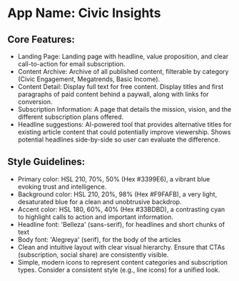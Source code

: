 # **App Name**: Civic Insights

## Core Features:

- Landing Page: Landing page with headline, value proposition, and clear call-to-action for email subscription.
- Content Archive: Archive of all published content, filterable by category (Civic Engagement, Megatrends, Basic Income).
- Content Detail: Display full text for free content. Display titles and first paragraphs of paid content behind a paywall, along with links for conversion.
- Subscription Information: A page that details the mission, vision, and the different subscription plans offered.
- Headline suggestions: AI-powered tool that provides alternative titles for existing article content that could potentially improve viewership.  Shows potential headlines side-by-side so user can evaluate the difference.

## Style Guidelines:

- Primary color: HSL 210, 70%, 50% (Hex #3399E6), a vibrant blue evoking trust and intelligence.
- Background color: HSL 210, 20%, 98% (Hex #F9FAFB), a very light, desaturated blue for a clean and unobtrusive backdrop.
- Accent color: HSL 180, 60%, 40% (Hex #33BDBD), a contrasting cyan to highlight calls to action and important information.
- Headline font: 'Belleza' (sans-serif), for headlines and short chunks of text
- Body font: 'Alegreya' (serif), for the body of the articles
- Clean and intuitive layout with clear visual hierarchy.  Ensure that CTAs (subscription, social share) are consistently visible.
- Simple, modern icons to represent content categories and subscription types. Consider a consistent style (e.g., line icons) for a unified look.